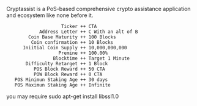 
   Cryptassist is a PoS-based comprehensive crypto assistance 
         application and ecosystem like none before it.

       
                        Ticker ++ CTA
                Address Letter ++ C With an alt of B
            Coin Base Maturity ++ 100 Blocks
             Coin confirmation ++ 10 Blocks
          Iniitial Coin Supply ++ 10,000,000,000
                       Premine ++ 100.00%
                     Blocktime ++ Target 1 Minute
           Difficulty Retarget ++ 1 Block
              POS Block Reward ++ 50 CTA
              POW Block Reward ++ 0 CTA
       POS Minimun Staking Age ++ 30 days
       POS Maximun Staking Age ++ Infinite    
       
      
you may require
sudo apt-get install libssl1.0


